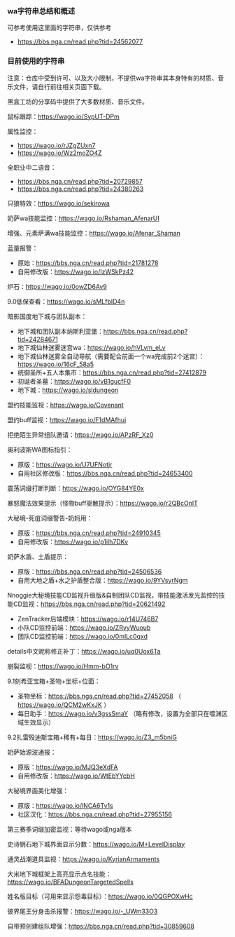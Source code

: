 ### wa字符串总结和概述
可参考使用这里面的字符串，仅供参考
- https://bbs.nga.cn/read.php?tid=24562077

### 目前使用的字符串
注意：仓库中受到许可、以及大小限制，不提供wa字符串其本身特有的材质、音乐文件，请自行前往相关页面下载。

黑盒工坊的分享码中提供了大多数材质、音乐文件。

鼠标跟踪：https://wago.io/SypUT-DPm

属性监控：
- https://wago.io/rJZgZUxn7
- https://wago.io/Wz2moZO4Z

全职业中二语音：
- https://bbs.nga.cn/read.php?tid=20729857
- https://bbs.nga.cn/read.php?tid=24380263

只狼特效：https://wago.io/sekirowa

奶萨wa技能监控：https://wago.io/Rshaman_AfenarUI

增强、元素萨满wa技能监控：https://wago.io/Afenar_Shaman

蓝量报警：
- 原始：https://bbs.nga.cn/read.php?tid=21781278
- 自用修改版：https://wago.io/IzWSkPz42

炉石：https://wago.io/0owZD6Av9

9.0低保查看：https://wago.io/sMLfbID4n

暗影国度地下城与团队副本：
- 地下城和团队副本纳斯利亚堡：https://bbs.nga.cn/read.php?tid=24284671
- 地下城仙林迷雾迷宫wa：https://wago.io/hVLym_eLv
- 地下城仙林迷雾全自动导航（需要配合前面一个wa完成前2个迷宫）：https://wago.io/16cF_58a5
- 统御圣所+五人本集市：https://bbs.nga.cn/read.php?tid=27412879
- 初诞者圣墓：https://wago.io/vB1gucfF0
- 地下城：https://wago.io/sldungeon

盟约技能监视：https://wago.io/Covenant

盟约buff监视：https://wago.io/F1dMAfhui

拒绝陌生异常组队邀请：https://wago.io/APzRF_Xz0

奥利波斯WA图标指引：
- 原版：https://wago.io/U7UFNotjr
- 自用社区修改版：https://bbs.nga.cn/read.php?tid=24653400

震荡词缀打断判断：https://wago.io/OYG84YE0x

暴怒魔法效果提示（怪物buff驱散提示）：https://wago.io/r2QBcOnlT

大秘境-死疽词缀警告-奶妈用：
- 原版：https://bbs.nga.cn/read.php?tid=24910345
- 自用修改版：https://wago.io/p1ilh7DKv

奶萨水盾、土盾提示：
- 原版：https://bbs.nga.cn/read.php?tid=24506536
- 自用大地之盾+水之护盾整合版：https://wago.io/9YVsyrNgm

Nnoggie大秘境技能CD监视升级版&自制团队CD监视，带技能激活发光监控的技能CD监视：https://bbs.nga.cn/read.php?tid=20621492
- ZenTracker后端模块：https://wago.io/r14U746B7
- 小队CD监控前端：https://wago.io/ZRvyWuoub
- 团队CD监控前端：https://wago.io/0mlLc0qxd

details中文昵称修正补丁：https://wago.io/uq0Uox6Ta

崩裂监视：https://wago.io/Hmm-bO1rv

9.1刻希亚宝箱+圣物+坐标+位面：
- 圣物坐标：https://bbs.nga.cn/read.php?tid=27452058 （ https://wago.io/QCM2wKxJK ）
- 每日助手：https://wago.io/v3gssSmaY （略有修改，设置为全部只在噬渊区域生效显示）

9.2扎雷殁迪斯宝箱+稀有+每日：https://wago.io/Z3_m5bniG

奶萨始源波通报：
- 原版：https://wago.io/MJQ3eXdFA
- 自用修改版：https://wago.io/WtEbYYcbH

大秘境界面美化增强：
- 原版：https://wago.io/lNCA6Tv1s
- 社区汉化：https://bbs.nga.cn/read.php?tid=27955156

第三赛季词缀加密监视：等待wago或nga版本

史诗钥石地下城界面显示分数：https://wago.io/M+LevelDisplay

通灵战潮道具监视：https://wago.io/KyrianArmaments

大米地下城框架上高亮显示点名技能：https://wago.io/BFADungeonTargetedSpells

姓名版目标（可用来显示怨毒目标）：https://wago.io/0QGPOXwHc

彼界尾王分身击杀报警：https://wago.io/-_UWm33O3

自带预创建组队增强：https://bbs.nga.cn/read.php?tid=30859608

